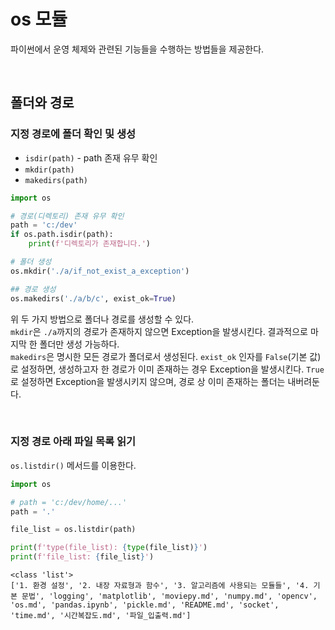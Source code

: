 # os 모듈
파이썬에서 운영 체제와 관련된 기능들을 수행하는 방법들을 제공한다.

<br>

## 폴더와 경로
### 지정 경로에 폴더 확인 및 생성
- `isdir(path)` - path 존재 유무 확인
- `mkdir(path)`
- `makedirs(path)`

```python
import os

# 경로(디렉토리) 존재 유무 확인
path = 'c:/dev'
if os.path.isdir(path):
    print(f'디렉토리가 존재합니다.')

# 폴더 생성
os.mkdir('./a/if_not_exist_a_exception')

## 경로 생성
os.makedirs('./a/b/c', exist_ok=True)
```
<p>

위 두 가지 방법으로 폴더나 경로를 생성할 수 있다.<br>
`mkdir`은 `./a`까지의 경로가 존재하지 않으면 Exception을 발생시킨다. 결과적으로 마지막 한 폴더만 생성 가능하다.<br>
`makedirs`은 명시한 모든 경로가 폴더로서 생성된다. `exist_ok` 인자를 `False`(기본 값)로 설정하면, 생성하고자 한 경로가 이미 존재하는 경우 Exception을 발생시킨다. `True`로 설정하면 Exception을 발생시키지 않으며, 경로 상 이미 존재하는 폴더는 내버려둔다.
</p>

<br>

### 지정 경로 아래 파일 목록 읽기
<p>

`os.listdir()` 메서드를 이용한다.
```python
import os

# path = 'c:/dev/home/...'
path = '.'

file_list = os.listdir(path)

print(f'type(file_list): {type(file_list)}')
print(f'file_list: {file_list}')
```
```
<class 'list'>
['1. 환경 설정', '2. 내장 자료형과 함수', '3. 알고리즘에 사용되는 모듈들', '4. 기본 문법', 'logging', 'matplotlib', 'moviepy.md', 'numpy.md', 'opencv', 'os.md', 'pandas.ipynb', 'pickle.md', 'README.md', 'socket', 'time.md', '시간복잡도.md', '파일_입출력.md']
```
</p>
